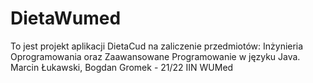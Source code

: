 # DietaWumed
To jest projekt aplikacji DietaCud na zaliczenie przedmiotów: Inżynieria Oprogramowania oraz Zaawansowane Programowanie w języku Java. Marcin Łukawski, Bogdan Gromek - 21/22 IIN WUMed
